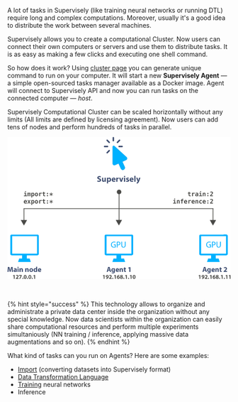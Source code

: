 A lot of tasks in Supervisely (like training neural networks or running DTL) require long and complex computations. Moreover, usually it's a good idea to distribute the work between several machines. 

Supervisely allows you to create a computational Cluster. Now users can connect their own computers or servers and use them to distribute tasks. It is as easy as making a few clicks and executing one shell command. 

So how does it work? Using [cluster page](../add_delete_node/add_delete_node.md) you can generate unique command to run on your computer. It will start a new **Supervisely Agent** — a simple open-sourced tasks manager available as a Docker image. Agent will connect to Supervisely API and now you can run tasks on the connected computer — *host*.

Supervisely Computational Cluster can be scaled horizontally without any limits (All limits are defined by licensing agreement). Now users can add tens of nodes and perform hundreds of tasks in parallel. 

![](../../../assets/legacy/cluster/agent-diagramm.png)

&nbsp;

{% hint style="success" %}
This technology allows to organize and administrate a private data center inside the organization without any special knowledge. Now data scientists within the organization can easily share computational resources and perform multiple experiments simultaniously (NN training / inference, applying massive data augmentations and so on). 
{% endhint %}

What kind of tasks can you run on Agents? Here are some examples:

- [Import](../../../data-organization/import-export.md) (converting datasets into Supervisely format)
- [Data Transformation Language](../../../data-manipulation/dtl/index.md)
- [Training](../../../neural-networks/overview/overview.md) neural networks
- Inference

